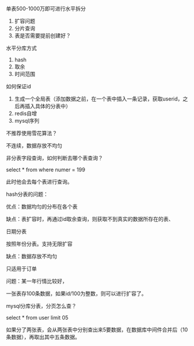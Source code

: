 单表500-1000万即可进行水平拆分     

1. 扩容问题
2. 分片查询
3. 表是否需要提前创建好？

水平分库方式

1. hash
2. 取余
3. 时间范围



如何保证id

1. 生成一个全局表（添加数据之前，在一个表中插入一条记录，获取userid，之后再插入具体的分表中）
2. redis自增
3. mysql序列

不推荐使用雪花算法？

不连续，数据存放不均匀





非分表字段查询，如何判断去哪个表查询？

select * from where numer = 199

此时他会去每个表进行查询。





hash分表的问题：

优点：数据均匀的分布在各个表

缺点：表扩容时，再通过id取余查询，则获取不到真实的数据所存在的表、



日期分表

按照年份分表。支持无限扩容

缺点：数据存放不均匀

只适用于订单

问题：某一年行情比较好，

一张表存100条数据，如果id/100为整数，则可以进行扩容了。





mysql分库分表，分页怎么查？

select * from user limit 05

如果分了两张表，会从两张表中分别查出来5要数据，在数据库中间件合并后（10条数据），再取出其中五条数据。



